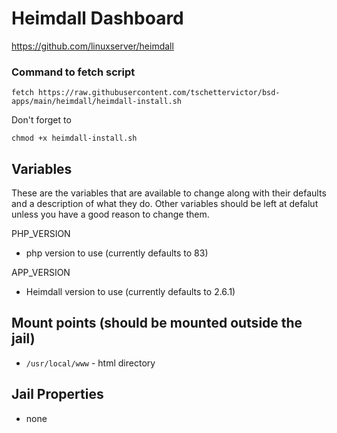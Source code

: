 # Heimdall Dashboard
https://github.com/linuxserver/heimdall

### Command to fetch script
```
fetch https://raw.githubusercontent.com/tschettervictor/bsd-apps/main/heimdall/heimdall-install.sh
```

Don't forget to
```
chmod +x heimdall-install.sh
```

## Variables
These are the variables that are available to change along with their defaults and a description of what they do. Other variables should be left at defalut unless you have a good reason to change them.

PHP_VERSION
- php version to use (currently defaults to 83)

APP_VERSION
- Heimdall version to use (currently defaults to 2.6.1)

## Mount points (should be mounted outside the jail)
- `/usr/local/www` - html directory

## Jail Properties
- none
